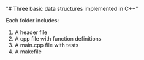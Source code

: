 "# Three basic data structures implemented in C++"

Each folder includes:
1. A header file
2. A cpp file with function definitions
3. A main.cpp file with tests
4. A makefile
